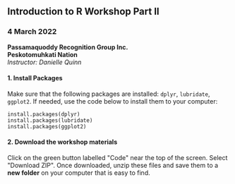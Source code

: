 ## Introduction to R Workshop Part II  
### 4 March 2022  

**Passamaquoddy Recognition Group Inc.**  
**Peskotomuhkati Nation**  
*Instructor: Danielle Quinn*

#### 1. Install Packages  

Make sure that the following packages are installed: `dplyr`, `lubridate`, `ggplot2`. If needed, use the code below to install them to your computer:  

`install.packages(dplyr)`  
`install.packages(lubridate)`  
`install.packages(ggplot2)`  

#### 2. Download the workshop materials

Click on the green button labelled "Code" near the top of the screen. Select "Download ZIP". Once downloaded, unzip these files and save them to a **new folder** on your computer that is easy to find.
